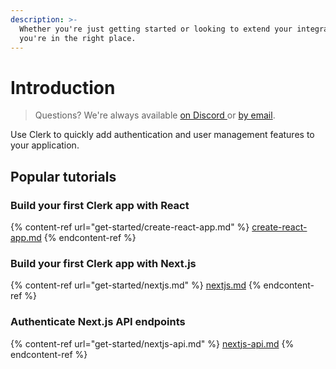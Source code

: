 ```yaml
---
description: >-
  Whether you're just getting started or looking to extend your integration -
  you're in the right place.
---
```


# Introduction

> Questions?  We're always available [on Discord ](https://discord.gg/38hXdBAQ5U)or [by email](mailto:support@clerk.dev).

Use Clerk to quickly add authentication and user management features to your application.

## Popular tutorials

### Build your first Clerk app with React

{% content-ref url="get-started/create-react-app.md" %}
[create-react-app.md](get-started/create-react-app.md)
{% endcontent-ref %}

### Build your first Clerk app with Next.js

{% content-ref url="get-started/nextjs.md" %}
[nextjs.md](get-started/nextjs.md)
{% endcontent-ref %}

### Authenticate Next.js API endpoints

{% content-ref url="get-started/nextjs-api.md" %}
[nextjs-api.md](get-started/nextjs-api.md)
{% endcontent-ref %}
